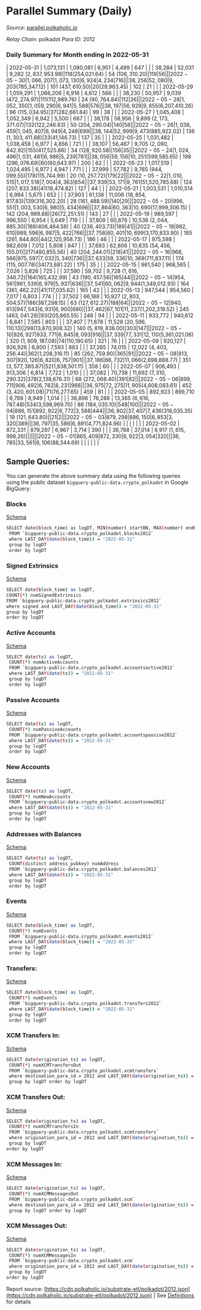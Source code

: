 # Parallel Summary (Daily)

_Source_: [parallel.polkaholic.io](https://parallel.polkaholic.io)

*Relay Chain*: polkadot
*Para ID*: 2012



### Daily Summary for Month ending in 2022-05-31


| 2022-05-31 | 1,073,131 | 1,080,081 | 6,951 | 4,499 | 647 |  |  | 38,284 | 52,031 | 9,282 ($2,837,953.98) | 118 ($254,021.64) | 54 ($106,310.20) | 119 | 56 |  |
| 2022-05-30 | 1,066,207 | 1,073,130 | 6,924 | 4,234 | 716 |  |  | 38,256 | 52,080 | 9,203 ($785,347.12) | 101 ($437,610.50) | 20 ($29,963.45) | 102 | 21 |  |
| 2022-05-29 | 1,059,291 | 1,066,206 | 6,916 | 4,612 | 566 |  |  | 38,230 | 50,957 | 9,039 ($472,274.97) | 111 ($112,989.76) | 24 ($90,764.84) | 112 | 26 |  |
| 2022-05-28 | 1,052,350 | 1,059,290 | 6,941 | 5,588 | 576 |  |  | 38,197 | 56,929 | 9,855 ($6,207,410.26) | 96 ($115,034.95) | 37 ($282,661.84) | 99 | 38 |  |
| 2022-05-27 | 1,045,408 | 1,052,349 | 6,942 | 5,500 | 667 |  |  | 38,178 | 58,956 | 9,899 ($2,173,371.07) | 132 ($122,246.83) | 50 ($204,290.04) | 140 | 58 |  |
| 2022-05-26 | 1,038,459 | 1,045,407 | 6,949 | 4,248 | 699 |  |  | 38,144 | 52,999 | 9,473 ($885,922.02) | 136 ($1,303,411.88) | 33 ($41,146.73) | 137 | 35 |  |
| 2022-05-25 | 1,031,482 | 1,038,458 | 6,977 | 4,856 | 721 |  |  | 38,107 | 56,467 | 9,705 ($2,090,842.92) | 155 ($417,525.86) | 34 ($128,920.58) | 156 | 35 |  |
| 2022-05-24 | 1,024,496 | 1,031,481 | 6,986 | 5,239 | 781 |  |  | 38,056 | 59,156 | 10,251 ($599,585.65) | 198 ($296,076.69) | 60 ($60,643.97) | 200 | 62 |  |
| 2022-05-23 | 1,017,519 | 1,024,495 | 6,977 | 4,947 | 771 |  |  | 37,999 | 57,782 | 9,765 ($944,099.55) | 178 ($115,744.99) | 20 ($10,257.72) | 179 | 22 |  |
| 2022-05-22 | 1,010,515 | 1,017,518 | 7,004 | 4,363 | 654 |  |  | 37,939 | 53,171 | 9,761 ($51,520,785.68) | 124 ($207,833.38) | 41 ($18,474.82) | 127 | 44 |  |
| 2022-05-21 | 1,003,531 | 1,010,514 | 6,984 | 5,675 | 652 |  |  | 37,903 | 61,138 | 11,006 ($18,854,817.83) | 139 ($316,302.20) | 28 ($161,488.59) | 140 | 29 |  |
| 2022-05-20 | 996,551 | 1,003,530 | 6,980 | 5,434 | 696 |  |  | 37,864 | 60,363 | 10,690 ($17,999,306.15) | 142 ($204,989.88) | 26 ($72,251.51) | 143 | 27 |  |
| 2022-05-19 | 989,597 | 996,550 | 6,954 | 5,649 | 719 |  |  | 37,809 | 60,876 | 10,536 ($2,044,885.30) | 188 ($406,464.58) | 40 ($236,403.73) | 189 | 41 |  |
| 2022-05-18 | 982,610 | 989,596 | 6,987 | 5,422 | 766 |  |  | 37,758 | 60,401 | 10,699 ($3,170,833.90) | 185 ($261,844.80) | 44 ($2,125,958.73) | 186 | 46 |  |
| 2022-05-17 | 975,598 | 982,609 | 7,012 | 5,808 | 847 |  |  | 37,693 | 62,806 | 10,635 ($54,456,155.01) | 217 ($480,855.56) | 40 ($204,244.01) | 218 | 41 |  |
| 2022-05-16 | 968,566 | 975,597 | 7,032 | 5,340 | 736 |  |  | 37,633 | 59,336 | 10,369 ($711,837.11) | 174 ($115,007.78) | 34 ($73,681.22) | 175 | 35 |  |
| 2022-05-15 | 961,540 | 968,565 | 7,026 | 5,826 | 725 |  |  | 37,590 | 59,702 | 9,728 ($1,616,346.72) | 164 ($165,432.99) | 43 ($190,457.56) | 165 | 44 |  |
| 2022-05-14 | 954,561 | 961,539 | 6,979 | 5,937 | 636 |  |  | 37,541 | 60,062 | 9,944 ($1,349,012.93) | 164 ($361,462.22) | 41 ($117,035.62) | 165 | 42 |  |
| 2022-05-13 | 947,544 | 954,560 | 7,017 | 6,803 | 774 |  |  | 37,502 | 66,188 | 10,927 ($2,803,504.57) | 186 ($387,298.15) | 63 ($127,612.27) | 188 | 64 |  |
| 2022-05-12 | 940,613 | 947,543 | 6,931 | 6,900 | 690 |  |  | 37,462 | 67,101 | 11,237 ($1,202,319.52) | 245 ($463,041.28) | 93 ($205,865.55) | 246 | 94 |  |
| 2022-05-11 | 933,772 | 940,612 | 6,841 | 7,585 | 803 |  |  | 37,407 | 71,678 | 11,528 ($20,596,110.13) | 298 ($13,870,908.32) | 140 ($5,819,836.00) | 303 | 147 |  |
| 2022-05-10 | 926,927 | 933,771 | 6,845 | 8,093 | 916 |  |  | 37,339 | 77,331 | 12,110 ($5,361,021.06) | 320 ($1,909,187.08) | 74 ($110,190.65) | 321 | 76 |  |
| 2022-05-09 | 920,127 | 926,926 | 6,800 | 7,593 | 883 |  |  | 37,265 | 74,015 | 12,022 ($4,403,256.44) | 362 ($1,208,316.11) | 85 ($262,759.90) | 365 | 91 |  |
| 2022-05-08 | 913,307 | 920,126 | 6,820 | 6,757 | 901 |  |  | 37,186 | 66,732 | 11,066 ($2,698,888.77) | 351 ($3,577,385.87) | 52 ($1,838,501.11) | 358 | 60 |  |
| 2022-05-07 | 906,493 | 913,306 | 6,814 | 7,722 | 1,010 |  |  | 37,082 | 70,738 | 11,692 ($7,310,290.32) | 378 ($2,138,676.31) | 68 ($272,068.40) | 391 | 82 |  |
| 2022-05-06 | 899,711 | 906,492 | 6,782 | 8,231 | 966 |  |  | 36,975 | 72,275 | 11,905 ($4,608,083.61) | 452 ($3,420,601.08) | 71 ($76,277.65) | 459 | 81 |  |
| 2022-05-05 | 892,923 | 899,710 | 6,788 | 8,949 | 1,014 |  |  | 36,896 | 76,288 | 13,365 ($6,616,787.48) | 534 ($3,598,969.70) | 86 ($184,035.10) | 548 | 100 |  |
| 2022-05-04 | 886,151 | 892,922 | 6,772 | 3,588 | 444 |  |  | 36,802 | 37,407 | 7,436 ($318,035.35) | 19 ($121,643.80) |   | 21 | 2 |  |
| 2022-05-03 | 879,298 | 886,150 | 6,853 | 3,320 | 389 |  |  | 36,797 | 35,586 | 6,891 ($4,771,824.96) |   |   |  |  |  |
| 2022-05-02 | 872,331 | 879,297 | 6,967 | 3,714 | 390 |  |  | 36,788 | 37,014 | 6,917 ($1,615,998.26) |   |   |  |  |  |
| 2022-05-01 | 865,409 | 872,330 | 6,922 | 3,054 | 320 |  |  | 36,785 | 33,561 | 6,106 ($88,344.69) |   |   |  |  |  |

## Sample Queries:
You can generate the above summary data using the following queries using the public dataset `bigquery-public-data.crypto_polkadot` in Google BigQuery:


### Blocks 

[Schema](https://github.com/colorfulnotion/substrate-etl/blob/main/schema/blocks.json)

```bash
SELECT date(block_time) as logDT, MIN(number) startBN, MAX(number) endBN, COUNT(*) numBlocks 
 FROM `bigquery-public-data.crypto_polkadot.blocks2012`  
 where LAST_DAY(date(block_time)) = "2022-05-31" 
 group by logDT 
 order by logDT
```

### Signed Extrinsics 

[Schema](https://github.com/colorfulnotion/substrate-etl/blob/main/schema/extrinsics.json)

```bash
SELECT date(block_time) as logDT, 
COUNT(*) numSignedExtrinsics 
FROM `bigquery-public-data.crypto_polkadot.extrinsics2012`  
where signed and LAST_DAY(date(block_time)) = "2022-05-31" 
group by logDT 
order by logDT
```

### Active Accounts 

[Schema](https://github.com/colorfulnotion/substrate-etl/blob/main/schema/accountsactive.json)

```bash
SELECT date(ts) as logDT, 
 COUNT(*) numActiveAccounts 
 FROM `bigquery-public-data.crypto_polkadot.accountsactive2012` 
 where LAST_DAY(date(ts)) = "2022-05-31" 
 group by logDT 
 order by logDT
```

### Passive Accounts 

[Schema](https://github.com/colorfulnotion/substrate-etl/blob/main/schema/accountspassive.json)

```bash
SELECT date(ts) as logDT, 
 COUNT(*) numPassiveAccounts 
 FROM `bigquery-public-data.crypto_polkadot.accountspassive2012` 
 where LAST_DAY(date(ts)) = "2022-05-31" 
 group by logDT 
 order by logDT
```

### New Accounts 

[Schema](https://github.com/colorfulnotion/substrate-etl/blob/main/schema/accountsnew.json)

```bash
SELECT date(ts) as logDT, 
 COUNT(*) numNewAccounts 
 FROM `bigquery-public-data.crypto_polkadot.accountsnew2012` 
 where LAST_DAY(date(ts)) = "2022-05-31" 
 group by logDT
 order by logDT
```

### Addresses with Balances 

[Schema](https://github.com/colorfulnotion/substrate-etl/blob/main/schema/balances.json)

```bash
SELECT date(ts) as logDT,
 COUNT(distinct address_pubkey) numAddress 
 FROM `bigquery-public-data.crypto_polkadot.balances2012` 
 where LAST_DAY(date(ts)) = "2022-05-31" 
 group by logDT 
 order by logDT
```

### Events 

[Schema](https://github.com/colorfulnotion/substrate-etl/blob/main/schema/events.json)

```bash
SELECT date(block_time) as logDT, 
 COUNT(*) numEvents 
 FROM `bigquery-public-data.crypto_polkadot.events2012` 
 where LAST_DAY(date(block_time)) = "2022-05-31" 
 group by logDT 
 order by logDT
```

### Transfers:

[Schema](https://github.com/colorfulnotion/substrate-etl/blob/main/schema/transfers.json)

```bash
SELECT date(block_time) as logDT, 
 COUNT(*) numEvents 
 FROM `bigquery-public-data.crypto_polkadot.transfers2012` 
 where LAST_DAY(date(block_time)) = "2022-05-31" 
 group by logDT 
 order by logDT
```

### XCM Transfers In: 

[Schema](https://github.com/colorfulnotion/substrate-etl/blob/main/schema/xcmtransfers.json)

```bash
SELECT date(origination_ts) as logDT, 
 COUNT(*) numXCMTransfersOut 
 FROM `bigquery-public-data.crypto_polkadot.xcmtransfers` 
 where destination_para_id = 2012 and LAST_DAY(date(origination_ts)) = "2022-05-31" 
 group by logDT order by logDT
```

### XCM Transfers Out: 

[Schema](https://github.com/colorfulnotion/substrate-etl/blob/main/schema/xcmtransfers.json)

```bash
SELECT date(origination_ts) as logDT, 
 COUNT(*) numXCMTransfersIn 
 FROM `bigquery-public-data.crypto_polkadot.xcmtransfers` 
 where origination_para_id = 2012 and LAST_DAY(date(origination_ts)) = "2022-05-31" 
 group by logDT 
order by logDT
```

### XCM Messages In: 

[Schema](https://github.com/colorfulnotion/substrate-etl/blob/main/schema/xcm.json)

```bash
SELECT date(origination_ts) as logDT, 
 COUNT(*) numXCMMessagesOut 
 FROM `bigquery-public-data.crypto_polkadot.xcm` 
 where destination_para_id = 2012 and LAST_DAY(date(origination_ts)) = "2022-05-31" 
 group by logDT order by logDT
```

### XCM Messages Out: 

[Schema](https://github.com/colorfulnotion/substrate-etl/blob/main/schema/xcm.json)

```bash
SELECT date(origination_ts) as logDT, 
 COUNT(*) numXCMMessagesIn 
 FROM `bigquery-public-data.crypto_polkadot.xcm` 
 where origination_para_id = 2012 and LAST_DAY(date(origination_ts)) = "2022-05-31" 
 group by logDT 
order by logDT
```


Report source: [https://cdn.polkaholic.io/substrate-etl/polkadot/2012.json](https://cdn.polkaholic.io/substrate-etl/polkadot/2012.json) | See [Definitions](/DEFINITIONS.md) for details
